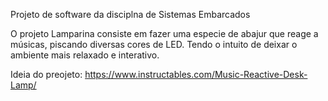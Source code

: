 Projeto de software da disciplna de Sistemas Embarcados

O projeto Lamparina consiste em fazer uma especie de abajur que reage a músicas, piscando diversas cores de LED. Tendo o intuito de deixar o ambiente mais relaxado e interativo.

Ideia do preojeto: https://www.instructables.com/Music-Reactive-Desk-Lamp/

